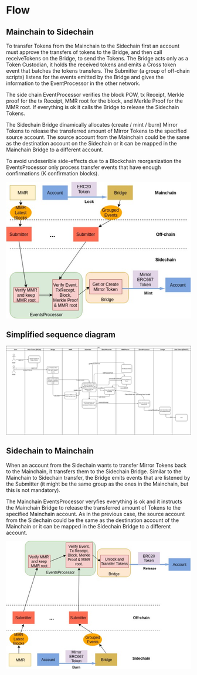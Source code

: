 # Flow

## Mainchain to Sidechain

To transfer Tokens from the Mainchain to the Sidechain first an account must approve the transfers of tokens to the Bridge, and then call receiveTokens on the Bridge, to send the Tokens. The Bridge acts only as a Token Custodian, it holds the received tokens and emits a Cross token event that batches the tokens transfers. The Submitter (a group of off-chain scripts) listens for the events emitted by the Bridge and gives the information to the EventProcessor in the other network. 

The side chain EventProcessor verifies the block POW, tx Receipt, Merkle proof for the tx Receipt, MMR root for the block, and Merkle Proof for the MMR root. If everything is ok it calls the Bridge to release the Sidechain Tokens.

The Sidechain Bridge dinamically allocates (create / mint / burn) Mirror Tokens to release the transferred amount of Mirror Tokens to the specified source account. The source account from the Mainchain could be the same as the destination account on the Sidechain or it can be mapped in the Mainchain Bridge to a different account.

To avoid undeserible side-effects due to a Blockchain reorganization the EventsProcessor only process transfer events that have enough confirmations (K confirmation blocks).

![Mainchain to Sidechain transfer flow](./images/mainchain_to_sidechain_high_level.jpg?raw=true "Mainchain to Sidechain transfer")




## Simplified sequence diagram
![Simplified sequence diagram](./images/simplified_decentralized_bridge_sequence.jpg?raw=true "Simplified sequence diagram")


## Sidechain to Mainchain

When an account from the Sidechain wants to transfer Mirror Tokens back to the Mainchain, it transfers them to the Sidechain Bridge. Similar to the Mainchain to Sidechain transfer, the Bridge emits events that are listened by the Submitter (it might be the same group as the ones in the Mainchain, but this is not mandatory). 

The Mainchain EventsProcessor veryfies everything is ok and it instructs the Mainchain Bridge to release the transferred amount of Tokens to the specified Mainchain account. As in the previous case, the source account from the Sidechain could be the same as the destination account of the Mainchain or it can be mapped in the Sidechain Bridge to a different account.

![Sidechain to Mainchain transfer flow](./images/sidechain_to_mainchain_high_level.jpg?raw=true "Sidechain to Mainchain transfer")